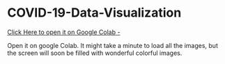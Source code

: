 # COVID-19-Data-Visualization

[Click Here to open it on Google Colab -](https://colab.research.google.com/github/alexandrecyano/COVID-19-Data-Visualization-/blob/main/COVID_19.ipynb
)

Open it on google Colab. It might take a minute to load all the images, but the screen will soon be filled with wonderful colorful images.

